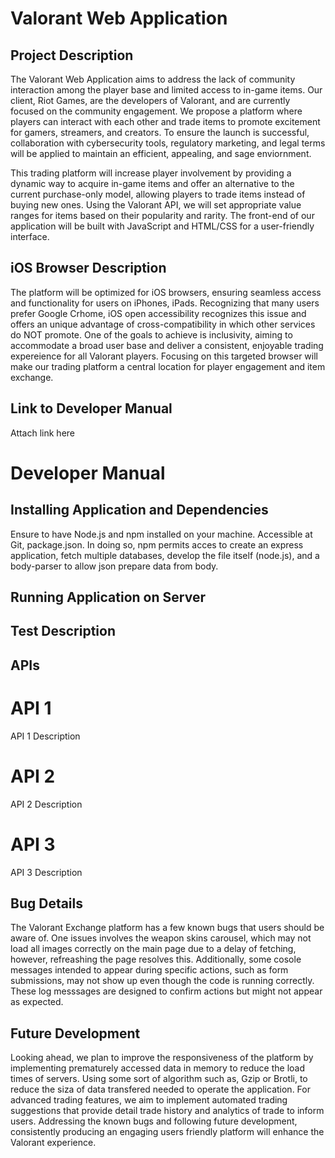 # Valorant Web Application

## Project Description
The Valorant Web Application aims to address the lack of community interaction among the player base and limited access to in-game items. Our client, Riot Games, are the developers of Valorant, and are currently focused on the community engagement. We propose a platform where players can interact with each other and trade items to promote excitement for gamers, streamers, and creators. To ensure the launch is successful, collaboration with cybersecurity tools, regulatory marketing, and legal terms will be applied to maintain an efficient, appealing, and sage enviornment.

This trading platform will increase player involvement by providing a dynamic way to acquire in-game items and offer an alternative to the current purchase-only model, allowing players to trade items instead of buying new ones. Using the Valorant API, we will set appropriate value ranges for items based on their popularity and rarity. The front-end of our application will be built with JavaScript and HTML/CSS for a user-friendly interface.

## iOS Browser Description

The platform will be optimized for iOS browsers, ensuring seamless access and functionality for users on iPhones, iPads. Recognizing that many users prefer Google Crhome, iOS open accessibility recognizes this issue and offers an unique advantage of cross-compatibility in which other services do NOT promote. One of the goals to achieve is inclusivity, aiming to accommodate a broad user base and deliver a consistent, enjoyable trading expereience for all Valorant players. Focusing on this targeted browser will make our trading platform a central location for player engagement and item exchange.

## Link to Developer Manual

Attach link here

# Developer Manual

## Installing Application and Dependencies
Ensure to have Node.js and npm installed on your machine. Accessible at Git, package.json. In doing so, npm permits acces to create an express application, fetch multiple databases, develop the file itself (node.js), and a body-parser to allow json prepare data from body.

## Running Application on Server

## Test Description

## APIs
# API 1
API 1 Description

# API 2
API 2 Description

# API 3
API 3 Description

## Bug Details
The Valorant Exchange platform has a few known bugs that users should be aware of. One issues involves the weapon skins carousel, which may not load all images correctly on the main page due to a delay of fetching, however, refreashing the page resolves this. Additionally, some cosole messages intended to appear during specific actions, such as form submissions, may not show up even though the code is running correctly. These log messsages are designed to confirm actions but might not appear as expected. 

## Future Development
Looking ahead, we plan to improve the responsiveness of the platform by implementing prematurely accessed data in memory to reduce the load times of servers. Using some sort of algorithm such as, Gzip or Brotli, to reduce the siza of data transfered needed to operate the application. For advanced trading features, we aim to implement automated trading suggestions that provide detail trade history and analytics of trade to inform users. Addressing the known bugs and following future development, consistently producing an engaging users friendly platform will enhance the Valorant experience.


